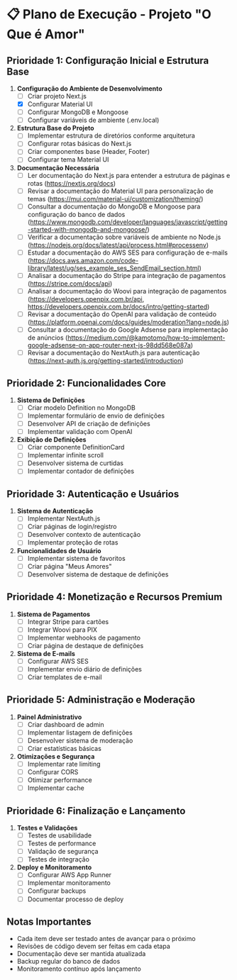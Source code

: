 # 📋 Plano de Execução - Projeto "O Que é Amor"

## Prioridade 1: Configuração Inicial e Estrutura Base
1. **Configuração do Ambiente de Desenvolvimento**
   - [ ] Criar projeto Next.js
   - [X] Configurar Material UI
   - [ ] Configurar MongoDB e Mongoose
   - [ ] Configurar variáveis de ambiente (.env.local)

2. **Estrutura Base do Projeto**
   - [ ] Implementar estrutura de diretórios conforme arquitetura
   - [ ] Configurar rotas básicas do Next.js
   - [ ] Criar componentes base (Header, Footer)
   - [ ] Configurar tema Material UI

3. **Documentação Necessária**
   - [ ] Ler documentação do Next.js para entender a estrutura de páginas e rotas (https://nextjs.org/docs)
   - [ ] Revisar a documentação do Material UI para personalização de temas (https://mui.com/material-ui/customization/theming/)
   - [ ] Consultar a documentação do MongoDB e Mongoose para configuração do banco de dados (https://www.mongodb.com/developer/languages/javascript/getting-started-with-mongodb-and-mongoose/)
   - [ ] Verificar a documentação sobre variáveis de ambiente no Node.js (https://nodejs.org/docs/latest/api/process.html#processenv)
   - [ ] Estudar a documentação do AWS SES para configuração de e-mails (https://docs.aws.amazon.com/code-library/latest/ug/ses_example_ses_SendEmail_section.html)
   - [ ] Analisar a documentação do Stripe para integração de pagamentos (https://stripe.com/docs/api)
   - [ ] Analisar a documentação do Woovi para integração de pagamentos (https://developers.openpix.com.br/api, https://developers.openpix.com.br/docs/intro/getting-started)
   - [ ] Revisar a documentação do OpenAI para validação de conteúdo (https://platform.openai.com/docs/guides/moderation?lang=node.js)
   - [ ] Consultar a documentação do Google Adsense para implementação de anúncios (https://medium.com/@kamotomo/how-to-implement-google-adsense-on-app-router-next-js-98dd568e087a)
   - [ ] Revisar a documentação do NextAuth.js para autenticação (https://next-auth.js.org/getting-started/introduction)

## Prioridade 2: Funcionalidades Core
1. **Sistema de Definições**
   - [ ] Criar modelo Definition no MongoDB
   - [ ] Implementar formulário de envio de definições
   - [ ] Desenvolver API de criação de definições
   - [ ] Implementar validação com OpenAI

2. **Exibição de Definições**
   - [ ] Criar componente DefinitionCard
   - [ ] Implementar infinite scroll
   - [ ] Desenvolver sistema de curtidas
   - [ ] Implementar contador de definições

## Prioridade 3: Autenticação e Usuários
1. **Sistema de Autenticação**
   - [ ] Implementar NextAuth.js
   - [ ] Criar páginas de login/registro
   - [ ] Desenvolver contexto de autenticação
   - [ ] Implementar proteção de rotas

2. **Funcionalidades de Usuário**
   - [ ] Implementar sistema de favoritos
   - [ ] Criar página "Meus Amores"
   - [ ] Desenvolver sistema de destaque de definições

## Prioridade 4: Monetização e Recursos Premium
1. **Sistema de Pagamentos**
   - [ ] Integrar Stripe para cartões
   - [ ] Integrar Woovi para PIX
   - [ ] Implementar webhooks de pagamento
   - [ ] Criar página de destaque de definições

2. **Sistema de E-mails**
   - [ ] Configurar AWS SES
   - [ ] Implementar envio diário de definições
   - [ ] Criar templates de e-mail

## Prioridade 5: Administração e Moderação
1. **Painel Administrativo**
   - [ ] Criar dashboard de admin
   - [ ] Implementar listagem de definições
   - [ ] Desenvolver sistema de moderação
   - [ ] Criar estatísticas básicas

2. **Otimizações e Segurança**
   - [ ] Implementar rate limiting
   - [ ] Configurar CORS
   - [ ] Otimizar performance
   - [ ] Implementar cache

## Prioridade 6: Finalização e Lançamento
1. **Testes e Validações**
   - [ ] Testes de usabilidade
   - [ ] Testes de performance
   - [ ] Validação de segurança
   - [ ] Testes de integração

2. **Deploy e Monitoramento**
   - [ ] Configurar AWS App Runner
   - [ ] Implementar monitoramento
   - [ ] Configurar backups
   - [ ] Documentar processo de deploy

## Notas Importantes
- Cada item deve ser testado antes de avançar para o próximo
- Revisões de código devem ser feitas em cada etapa
- Documentação deve ser mantida atualizada
- Backup regular do banco de dados
- Monitoramento contínuo após lançamento
